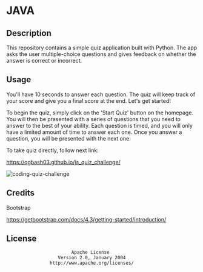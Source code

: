 # JAVA

## Description

This repository contains a simple quiz application built with Python. The app asks the user multiple-choice questions and gives feedback on whether the answer is correct or incorrect.


## Usage

You'll have 10 seconds to answer each question. The quiz will keep track of your score and give you a final score at the end. Let's get started!


To begin the quiz, simply click on the 'Start Quiz' button on the homepage. You will then be presented with a series of questions that you need to answer to the best of your ability. Each question is timed, and you will only have a limited amount of time to answer each one. Once you answer a question, you will be presented with the next one.

To take quiz directly, follow next link:

https://ogbash03.github.io/js_quiz_challenge/

 ![coding-quiz-challenge](assets/pictures/coding-quiz-challenge.PNG)


## Credits

Bootstrap

https://getbootstrap.com/docs/4.3/getting-started/introduction/

## License

                            Apache License
                       Version 2.0, January 2004
                    http://www.apache.org/licenses/
